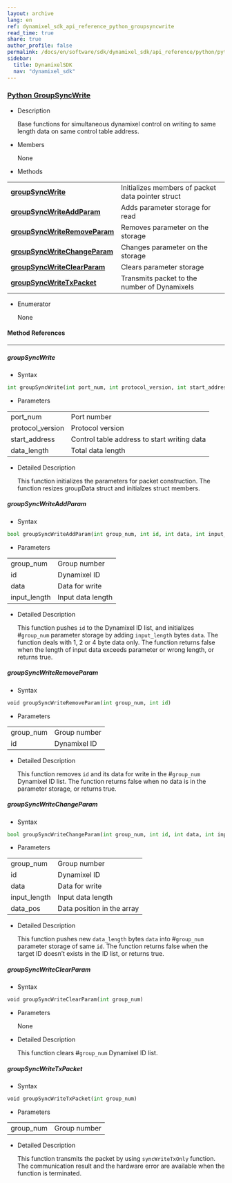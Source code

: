 ```yaml
---
layout: archive
lang: en
ref: dynamixel_sdk_api_reference_python_groupsyncwrite
read_time: true
share: true
author_profile: false
permalink: /docs/en/software/sdk/dynamixel_sdk/api_reference/python/python_groupsyncwrite
sidebar:
  title: DynamixelSDK
  nav: "dynamixel_sdk"
---
```


<div style="counter-reset: h3 2"></div>
<div style="counter-reset: h2 4"></div>
<div style="counter-reset: h1 5"></div>

### [Python GroupSyncWrite](#python-groupsyncwrite)

- Description

  Base functions for simultaneous dynamixel control on writing to same length data on same control table address.

- Members

  None


- Methods

| | |
| ------------- | ------------- |
|**[groupSyncWrite](#groupsyncwrite)**	|Initializes members of packet data pointer struct|
|**[groupSyncWriteAddParam](#groupsyncwrite_addparam)**	|Adds parameter storage for read |
|**[groupSyncWriteRemoveParam](#groupsyncwrite_removeparam)**	|Removes parameter on the storage |
|**[groupSyncWriteChangeParam](#groupsyncwrite_changeparam)**	|Changes parameter on the storage |
|**[groupSyncWriteClearParam](#groupsyncwrite_clearparam)**	|Clears parameter storage|
|**[groupSyncWriteTxPacket](#groupsyncwrite_txpacket)**	|Transmits packet to the number of Dynamixels|



- Enumerator

  None

#### Method References
----------------------------------------------
##### groupSyncWrite
- Syntax
``` python
int groupSyncWrite(int port_num, int protocol_version, int start_address, int data_length)
```
- Parameters

| | |
| ------------- | ------------- |
| port_num | Port number |
| protocol_version | Protocol version |
|start_address	| Control table address to start writing data|
|data_length	| Total data length |

- Detailed Description

   This function initializes the parameters for packet construction. The function resizes groupData struct and initialzes struct members.


##### groupSyncWriteAddParam
- Syntax
``` python
bool groupSyncWriteAddParam(int group_num, int id, int data, int input_length)
```
- Parameters

| | |
| ------------- | ------------- |
| group_num | Group number |
|id	|Dynamixel ID|
|data	|Data for write|
|input_length	| Input data length|

- Detailed Description

   This function pushes `id` to the Dynamixel ID list, and initializes #`group_num` parameter storage by adding `input_length` bytes `data`. The function deals with 1, 2 or 4 byte data only. The function returns false when the length of input data exceeds parameter or wrong length, or returns true.


##### groupSyncWriteRemoveParam
- Syntax
``` python
void groupSyncWriteRemoveParam(int group_num, int id)
```
- Parameters

| | |
| ------------- | ------------- |
| group_num | Group number |
|id|	Dynamixel ID|

- Detailed Description

   This function removes `id` and its data for write in the #`group_num` Dynamixel ID list. The function returns false when no data is in the parameter storage, or returns true.


##### groupSyncWriteChangeParam
- Syntax
``` python
bool groupSyncWriteChangeParam(int group_num, int id, int data, int input_length, int data_pos)
```
- Parameters

| | |
| ------------- | ------------- |
| group_num | Group number |
|id	|Dynamixel ID|
|data	|Data for write|
|input_length	| Input data length|
|data_pos | Data position in the array |

- Detailed Description

   This function pushes new `data_length` bytes `data` into #`group_num` parameter storage of same `id`. The function returns false when the target ID doesn’t exists in the ID list, or returns true.


##### groupSyncWriteClearParam
- Syntax
``` python
void groupSyncWriteClearParam(int group_num)
```
- Parameters

   None

- Detailed Description

   This function clears #`group_num` Dynamixel ID list.


##### groupSyncWriteTxPacket
- Syntax
``` python
void groupSyncWriteTxPacket(int group_num)
```
- Parameters

| | |
| ------------- | ------------- |
| group_num | Group number |

- Detailed Description

   This function transmits the packet by using `syncWriteTxOnly` function. The communication result and the hardware error are available when the function is terminated.
